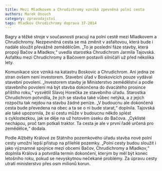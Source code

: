 ```yaml
---
title: Mezi Mladkovem a Chrudichromy vzniká zpevněná polní cesta
authors: Marek Osouch
category: zpravodajství
tags: Mladkov Chrudichromy doprava 37-2014 
---
```


Bagry a těžké stroje v současnosti pracují na polní cestě mezi Mladkovem a Chrudichromy. Nezpevněná cesta se má změnit v asfaltovou, která bude i nadále sloužit převážně zemědělcům.
„To je poslední fáze stavby, která propojí Bačov a Mladkov,“ uvedla starostka Chrudichrom Jarmila Tajovská. Asfaltku mezi Chrudichromy a Bačovem postavili silničáři už před několika lety.

Komunikace sice vzniká na katastru Boskovic a Chrudichrom. Ani jedna ze stran ovšem není investorem. Stavební úřad v Boskovicích pouze vydával stavební povolení. „Investorem stavby je Ministerstvo zemědělství a podle stavebního povolení má být stavba dokončena do dvacátého prosince příštího roku,“ vysvětlil Slavoj Horečka ze stavebního úřadu. Starostka Chrudichrom potvrdila, že jich se stavba také vůbec netýká, a z jejich rozpočtu tak nejdou na stavbu žádné peníze. „V budoucnu ale dokončená cesta bude převedena na obec a ta se o ni bude starat,“ doplnila. Tajovská ale také upozornila, že si cestu může v budoucnu někdo splést s cyklostezkou, jak se děje na už hotovém úseku do Bačova. „Cyklisté nechápou, proč tam potkali traktor. Ta cesta je ale v první řadě určená pro zemědělce,“ dodala.

Podle Alžběty Králové ze Státního pozemkového úřadu stavba nové polní cesty umožní lepší přístup na přilehlé pozemky. „Polní cesty budou sloužit i jako významné spojnice mezi obcemi Bačov, Chrudichromy a Mladkov,“ doplnila Králová a potvrdila termín dokončení, kterým by měl být konec letošního roku, pokud se nevyskytnou nečekané problémy. Za úpravu cesty utratí ministerstvo přes osm milionů korun.